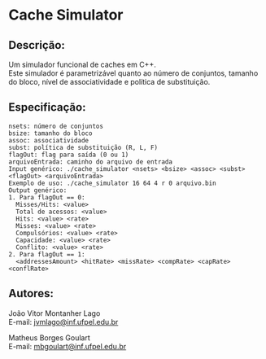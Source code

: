 # Cache Simulator

## Descrição:
Um simulador funcional de caches em C++.\
Este simulador é parametrizável quanto ao número de conjuntos, tamanho do bloco, nível de associatividade e política de substituição.

## Especificação:
	nsets: número de conjuntos
	bsize: tamanho do bloco
	assoc: associatividade
	subst: política de substituição (R, L, F)
    flagOut: flag para saída (0 ou 1)
    arquivoEntrada: caminho do arquivo de entrada
    Input genérico: ./cache_simulator <nsets> <bsize> <assoc> <subst> <flagOut> <arquivoEntrada>
  	Exemplo de uso: ./cache_simulator 16 64 4 r 0 arquivo.bin
    Output genérico:
    1. Para flagOut == 0:
      Misses/Hits: <value>
      Total de acessos: <value>
      Hits: <value> <rate>
      Misses: <value> <rate>
      Compulsórios: <value> <rate>
      Capacidade: <value> <rate>
      Conflito: <value> <rate>
    2. Para flagOut == 1:
      <addressesAmount> <hitRate> <missRate> <compRate> <capRate> <conflRate>

## Autores:
  João Vitor Montanher Lago\
  E-mail: jvmlago@inf.ufpel.edu.br
  
  Matheus Borges Goulart\
  E-mail: mbgoulart@inf.ufpel.edu.br